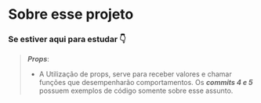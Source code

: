 # Sobre esse projeto
### Se estiver aqui para estudar :point_down:
> _**Props**_:
> - A Utilização de props, serve para receber valores e chamar funções que desempenharão comportamentos. Os _**commits 4 e 5**_ possuem exemplos de código somente sobre esse assunto.